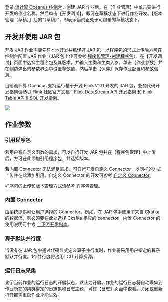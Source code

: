 登录 [流计算 Oceanus 控制台](https://console.cloud.tencent.com/oceanus)，创建 JAR 作业后，在【作业管理】中单击要进行开发的作业名称，然后单击【开发调试】，即可在草稿状态下进行作业开发。【版本管理（草稿）】后的“（草稿）”，即表示当前正处于可编辑的草稿状态下。

## 开发并使用 JAR 包
开发 JAR 作业需要先在本地开发并编译好 JAR 包，以程序包的形式上传后方可在控制台配置 JAR 作业（JAR 包上传可参考 [程序包管理-创建程序包](https://cloud.tencent.com/document/product/849/48295#.E5.88.9B.E5.BB.BA.E7.A8.8B.E5.BA.8F.E5.8C.85)）。在【开发调试】页面中选择主程序包及其版本，并输入主类和主类入参，单击【作业参数】并在侧边弹出的参数界面中设置参数值，然后单击【保存】保存作业配置和参数信息。

目前流计算 Oceanus 支持运行基于开源 Flink V1.11 开发的 JAR 包，业务代码开发指南请参见 Flink 社区官方文档：[Flink DataStream API 开发指南 ](https://ci.apache.org/projects/flink/flink-docs-release-1.11/zh/dev/datastream_api.html) 和 [Flink Table API & SQL 开发指南](https://ci.apache.org/projects/flink/flink-docs-release-1.11/zh/dev/table/)。

![](https://main.qcloudimg.com/raw/51c9268ca36b164475de600a61c17bf0.png)

## 作业参数
### 引用程序包
若用户有自定义函数的需求，可以自行开发 JAR 包并在【程序包管理】中上传后，方可在此添加引用程序包，并选择版本。

若内置 Connector 无法满足需求，可自行开发自定义 Connector，以同样的方式上传并在此添加引用。自定义 Connector 的开发可参考 [自定义 Connector](https://cloud.tencent.com/document/product/849/48330)。

程序包的上传和版本管理方式请参考 [程序包管理](https://cloud.tencent.com/document/product/849/48295)。

### 内置 Connector
由系统提供可让用户选择的 Connector。例如，在 JAR 包中使用了来自 Ckafka 的数据流，则必须要在此处选择 Ckafka 相应的 connector。内置 Connector 的使用说明可参考 [上下游开发指南](https://cloud.tencent.com/document/product/849/48263)。

### 算子默认并行度
当没有在 JAR 包中通过代码显式定义算子并行度时，作业将采用用户指定的算子默认并行度。1个并行度将占用1 CU 计算资源。

### 运行日志采集
显示当前作业的运行日志的开启状态，默认为开启。作业的运行日志将自动采集到作业所在的集群绑定的日志集和日志主题，可在【日志】页面中查看。关闭或重新打开都需重启作业才能生效。

